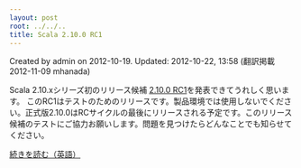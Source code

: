 ```yaml
---
layout: post
root: ../../..
title: Scala 2.10.0 RC1
---
```


Created by admin on 2012-10-19. Updated: 2012-10-22, 13:58 (翻訳掲載2012-11-09 mhanada)

Scala 2.10.xシリーズ初のリリース候補 [2.10.0 RC1](http://www.scala-lang.org/downloads#RC)を発表できてうれしく思います。 このRC1はテストのためのリリースです。製品環境では使用しないでください。正式版2.10.0はRCサイクルの最後にリリースされる予定です。このリリース候補のテストにご協力お願いします。問題を見つけたらどんなことでも知らせてください。

[続きを読む（英語）](http://www.scala-lang.org/node/13096)
